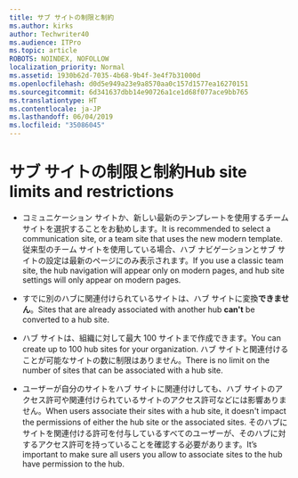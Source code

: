 ```yaml
---
title: サブ サイトの制限と制約
ms.author: kirks
author: Techwriter40
ms.audience: ITPro
ms.topic: article
ROBOTS: NOINDEX, NOFOLLOW
localization_priority: Normal
ms.assetid: 1930b62d-7035-4b68-9b4f-3e4f7b31000d
ms.openlocfilehash: d0d5e949a23e9a8570aa0c157d1577ea16270151
ms.sourcegitcommit: 6d341637dbb14e90726a1ce1d68f077ace9bb765
ms.translationtype: HT
ms.contentlocale: ja-JP
ms.lasthandoff: 06/04/2019
ms.locfileid: "35086045"
---
```

# <a name="hub-site-limits-and-restrictions"></a><span data-ttu-id="509c2-102">サブ サイトの制限と制約</span><span class="sxs-lookup"><span data-stu-id="509c2-102">Hub site limits and restrictions</span></span>

- <span data-ttu-id="509c2-103">コミュニケーション サイトか、新しい最新のテンプレートを使用するチーム サイトを選択することをお勧めします。</span><span class="sxs-lookup"><span data-stu-id="509c2-103">It is recommended to select a communication site, or a team site that uses the new modern template.</span></span> <span data-ttu-id="509c2-104">従来型のチーム サイトを使用している場合、ハブ ナビゲーションとサブ サイトの設定は最新のページにのみ表示されます。</span><span class="sxs-lookup"><span data-stu-id="509c2-104">If you use a classic team site, the hub navigation will appear only on modern pages, and hub site settings will only appear on modern pages.</span></span>

- <span data-ttu-id="509c2-105">すでに別のハブに関連付けられているサイトは、ハブ サイトに変換**できません**。</span><span class="sxs-lookup"><span data-stu-id="509c2-105">Sites that are already associated with another hub **can't** be converted to a hub site.</span></span> 

- <span data-ttu-id="509c2-106">ハブ サイトは、組織に対して最大 100 サイトまで作成できます。</span><span class="sxs-lookup"><span data-stu-id="509c2-106">You can create up to 100 hub sites for your organization.</span></span> <span data-ttu-id="509c2-107">ハブ サイトと関連付けることが可能なサイトの数に制限はありません。</span><span class="sxs-lookup"><span data-stu-id="509c2-107">There is no limit on the number of sites that can be associated with a hub site.</span></span>

- <span data-ttu-id="509c2-108">ユーザーが自分のサイトをハブ サイトに関連付けしても、ハブ サイトのアクセス許可や関連付けられているサイトのアクセス許可などには影響ありません。</span><span class="sxs-lookup"><span data-stu-id="509c2-108">When users associate their sites with a hub site, it doesn't impact the permissions of either the hub site or the associated sites.</span></span> <span data-ttu-id="509c2-109">そのハブにサイトを関連付ける許可を付与しているすべてのユーザーが、そのハブに対するアクセス許可を持っていることを確認する必要があります。</span><span class="sxs-lookup"><span data-stu-id="509c2-109">It’s important to make sure all users you allow to associate sites to the hub have permission to the hub.</span></span>



